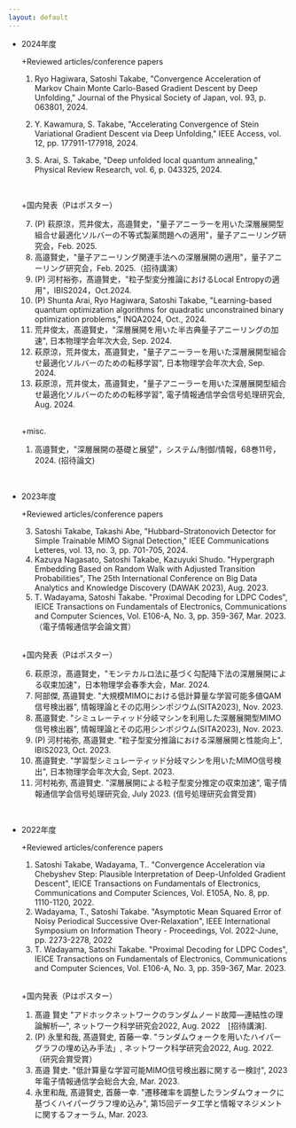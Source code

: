 ```yaml
---
layout: default
---
```

- 2024年度

  +Reviewed articles/conference papers

  1. Ryo Hagiwara, Satoshi Takabe, "Convergence Acceleration of Markov Chain Monte Carlo-Based Gradient Descent by Deep Unfolding," Journal of the Physical Society of Japan, vol. 93, p. 063801, 2024.

  2. Y. Kawamura, S. Takabe, "Accelerating Convergence of Stein Variational Gradient Descent via Deep Unfolding," IEEE Access, vol. 12, pp. 177911-177918, 2024.

  3. S. Arai, S. Takabe, "Deep unfolded local quantum annealing," Physical Review Research, vol. 6, p. 043325, 2024.

  <br>

  +国内発表（Pはポスター）

  7. (P) 萩原涼，荒井俊太，高邉賢史，"量子アニーラーを用いた深層展開型組合せ最適化ソルバーの不等式製薬問題への適用"，量子アニーリング研究会，Feb. 2025.
  6. 高邉賢史，"量子アニーリング関連手法への深層展開の適用"，量子アニーリング研究会，Feb. 2025.（招待講演）
  5. (P) 河村裕弥，髙邉賢史，"粒子型変分推論におけるLocal Entropyの適用"，IBIS2024，Oct.2024.
  4. (P) Shunta Arai, Ryo Hagiwara, Satoshi Takabe, "Learning-based quantum optimization algorithms for quadratic unconstrained binary optimization problems," INQA2024, Oct., 2024.
  3. 荒井俊太，髙邉賢史，"深層展開を用いた半古典量子アニーリングの加速", 日本物理学会年次大会, Sep. 2024.
  2. 萩原涼，荒井俊太，髙邉賢史，"量子アニーラーを用いた深層展開型組合せ最適化ソルバーのための転移学習", 日本物理学会年次大会, Sep. 2024.
  1. 萩原涼，荒井俊太，髙邉賢史，"量子アニーラーを用いた深層展開型組合せ最適化ソルバーのための転移学習", 電子情報通信学会信号処理研究会, Aug. 2024.

  <br>

  +misc.

  1. 高邉賢史，"深層展開の基礎と展望"，システム/制御/情報，68巻11号，2024. (招待論文)


<br>

- 2023年度

  +Reviewed articles/conference papers

  3. Satoshi Takabe, Takashi Abe, "Hubbard–Stratonovich Detector for Simple Trainable MIMO Signal Detection," IEEE Communications Letteres, vol. 13, no. 3, pp. 701-705, 2024.
  2. Kazuya Nagasato, Satoshi Takabe, Kazuyuki Shudo. "Hypergraph Embedding Based on Random Walk with Adjusted Transition Probabilities", The 25th International Conference on Big Data Analytics and Knowledge Discovery (DAWAK 2023), Aug. 2023.
  1. T. Wadayama, Satoshi Takabe. "Proximal Decoding for LDPC Codes", IEICE Transactions on Fundamentals of Electronics, Communications and Computer Sciences, Vol. E106-A, No. 3, pp. 359-367, Mar. 2023.（電子情報通信学会論文賞）

  <br>

  +国内発表（Pはポスター）

  6. 萩原涼，髙邉賢史，"モンテカルロ法に基づく勾配降下法の深層展開による収束加速"，日本物理学会春季大会，Mar. 2024.
  5. 阿部傑, 髙邉賢史. "大規模MIMOにおける低計算量な学習可能多値QAM信号検出器", 情報理論とその応用シンポジウム(SITA2023), Nov. 2023.
  4. 髙邉賢史. "シミュレーティッド分岐マシンを利用した深層展開型MIMO信号検出器", 情報理論とその応用シンポジウム(SITA2023), Nov. 2023.
  3. (P) 河村祐弥, 髙邉賢史. "粒子型変分推論における深層展開と性能向上", IBIS2023, Oct. 2023.
  2. 髙邉賢史. "学習型シミュレーティッド分岐マシンを用いたMIMO信号検出", 日本物理学会年次大会, Sept. 2023.
  1. 河村祐弥, 髙邉賢史. "深層展開による粒子型変分推定の収束加速", 電子情報通信学会信号処理研究会, July 2023. (信号処理研究会賞受賞)

<br>

- 2022年度

  +Reviewed articles/conference papers

  1. Satoshi Takabe, Wadayama, T.. "Convergence Acceleration via Chebyshev Step: Plausible Interpretation of Deep-Unfolded Gradient Descent", IEICE Transactions on Fundamentals of Electronics, Communications and Computer Sciences, Vol. E105A, No. 8, pp. 1110-1120, 2022.
  2. Wadayama, T., Satoshi Takabe. "Asymptotic Mean Squared Error of Noisy Periodical Successive Over-Relaxation", IEEE International Symposium on Information Theory - Proceedings, Vol. 2022-June, pp. 2273-2278, 2022
  3. T. Wadayama, Satoshi Takabe. "Proximal Decoding for LDPC Codes", IEICE Transactions on Fundamentals of Electronics, Communications and Computer Sciences, Vol. E106-A, No. 3, pp. 359-367, Mar. 2023.

  <br>

  +国内発表（Pはポスター）

  1. 髙邉 賢史 "アドホックネットワークのランダムノード故障―連結性の理論解析―", ネットワーク科学研究会2022, Aug. 2022　[招待講演].
  2. (P) 永里和哉, 髙邉賢史, 首藤一幸. "ランダムウォークを用いたハイパーグラフの埋め込み手法」, ネットワーク科学研究会2022, Aug. 2022.（研究会賞受賞）
  3. 髙邉 賢史. "低計算量な学習可能MIMO信号検出器に関する一検討", 2023年電子情報通信学会総合大会, Mar. 2023.
  4. 永里和哉, 髙邉賢史, 首藤一幸. "遷移確率を調整したランダムウォークに基づくハイパーグラフ埋め込み", 第15回データ工学と情報マネジメントに関するフォーラム, Mar. 2023.
